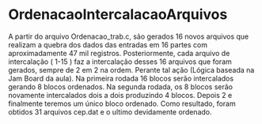 # OrdenacaoIntercalacaoArquivos

A partir do arquivo Ordenacao_trab.c, são gerados 16 novos arquivos que realizam a quebra dos dados das entradas em 16 partes com aproximadamente 47 mil registros. 
Posteriormente, cada arquivo de intercalação ( 1-15 ) faz a intercalação desses 16 arquivos que foram gerados, sempre de 2 em 2 na ordem. Perante tal ação (Lógica baseada na Jam Board da aula). 
Na primeira rodada 16 blocos serão intercalados gerando 8 blocos ordenados. Na segunda rodada, os 8 blocos serão novamente intercalados dois a dois produzindo 4 blocos. Depois 2 e finalmente teremos um único bloco ordenado. Como resultado, foram obtidos 31 arquivos cep.dat e o ultimo devidamente ordenado.
